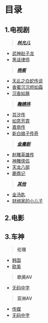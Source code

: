 目录
=====

1.电视剧
------

>***[林允儿](https://github.com/2000100627/zhiboyuan/blob/main/Teleplay/%E6%9E%97%E5%85%81%E5%84%BF.m3u)***
* [武神赵子龙](https://github.com/2000100627/zhiboyuan/blob/main/Teleplay/WuShenZhaoZiLong.m3u)
* [黑话律师](https://github.com/2000100627/zhiboyuan/blob/main/Teleplay/HeiHuaLvShi.m3u)

>***[杨紫](https://github.com/2000100627/zhiboyuan/blob/main/Teleplay/%E6%9D%A8%E7%B4%AB.m3u)***
* [天乩之白蛇传说](https://github.com/2000100627/zhiboyuan/blob/main/Teleplay/TianJiZhiBaiSheChuanShuo.m3u)
* [香蜜沉沉烬如霜](https://github.com/2000100627/zhiboyuan/blob/main/Teleplay/XiangMiChenChenJinRuShuang.m3u)
* [沉香如屑](https://github.com/2000100627/zhiboyuan/blob/main/Teleplay/ChenXiangRuXie.m3u)

>***[鞠婧祎](https://github.com/2000100627/zhiboyuan/blob/main/Teleplay/%E9%9E%A0%E5%A9%A7%E7%A5%8E.m3u)***
* [芸汐传](https://github.com/2000100627/zhiboyuan/blob/main/Teleplay/YunXiZhuan.m3u)
* [如意芳霏](https://github.com/2000100627/zhiboyuan/blob/main/Teleplay/RuYiFangFei.m3u)
* [嘉南传](https://github.com/2000100627/zhiboyuan/blob/main/Teleplay/JiaNanZhuan.m3u)
* [新白娘子传奇](https://github.com/2000100627/zhiboyuan/blob/main/Teleplay/XinBaiNiangZhiChuanQi.m3u)







>***[金庸剧](https://github.com/2000100627/zhiboyuan/blob/main/Teleplay/%E9%87%91%E5%BA%B8%E5%89%A7.m3u)***
* [射雕英雄传](https://github.com/2000100627/zhiboyuan/blob/main/Teleplay/SheDiaoYingXiongZhuan.m3u)
* [神雕侠侣](https://github.com/2000100627/zhiboyuan/blob/main/Teleplay/ShenDiaoXiaLv.m3u)
* [天龙八部](https://github.com/2000100627/zhiboyuan/blob/main/Teleplay/TianLongBaBu.m3u)
* [鹿鼎记](https://github.com/2000100627/zhiboyuan/blob/main/Teleplay/LuDingJi.m3u)





>***[其他](https://github.com/2000100627/zhiboyuan/blob/main/Teleplay/%E5%85%B6%E4%BB%96.m3u)***
* [金汤匙](https://github.com/2000100627/zhiboyuan/blob/main/Teleplay/JinTangChi.m3u)
* [财阀家的小儿子](https://github.com/2000100627/zhiboyuan/blob/main/Teleplay/CaiFaJiaDeXiaoErZhi.m3u)


2.电影
-----




3.车神
----

>**伦理**
* [韩国](https://github.com/2000100627/zhiboyuan/blob/main/Drive/LunLi/Korea.m3u)
* [欧美](https://github.com/2000100627/zhiboyuan/blob/main/Drive/LunLi/EuropeAndAmerica.m3u)

>**欧美AV**
* [无码中字](https://github.com/2000100627/zhiboyuan/blob/main/Drive/OuMeiAV/WuMaZhongZi.m3u)

>**亚洲AV**
* [传媒](https://github.com/2000100627/zhiboyuan/blob/main/Drive/YaZhouAV/ChuanMei.m3u)
* [无码中字](https://github.com/2000100627/zhiboyuan/blob/main/Drive/YaZhouAV/WuMaZhongZi.m3u)




